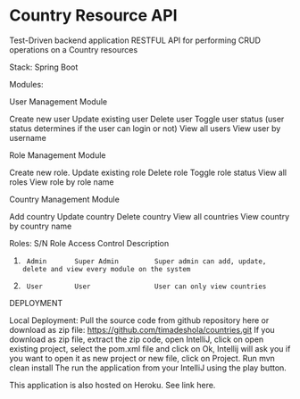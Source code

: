 # Country Resource API
Test-Driven backend application RESTFUL API for performing CRUD operations on a Country resources

Stack: Spring Boot

Modules:

User Management Module

Create new user
Update existing user
Delete user
Toggle user status (user status determines if the user can login or not)
View all users
View user by username

Role Management Module

Create new role.
Update existing role
Delete role
Toggle role status
View all roles
View role by role name

Country Management Module

Add country
Update country
Delete country
View all countries
View country by country name


Roles: 
S/N	    Role	    Access Control      Description

1.      Admin	    Super Admin         Super admin can add, update, delete and view every module on the system
2.      User	    User                User can only view countries

DEPLOYMENT

Local Deployment:
Pull the source code from github repository here or download as zip file: https://github.com/timadeshola/countries.git
If you download as zip file, extract the zip code, open IntelliJ, click on open existing project, select the pom.xml file and click on Ok, Intellij will ask you if you want to open it as new project or new file, click on Project.
Run mvn clean install
The run the application from your IntelliJ using the play button.

This application is also hosted on Heroku.
See link here.



